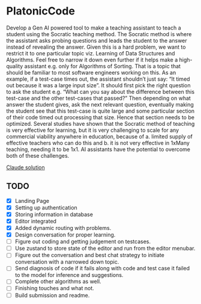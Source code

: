 # PlatonicCode

Develop a Gen AI powered tool to make a teaching assistant to teach a student using the Socratic teaching method. The Socratic method is where the assistant asks probing questions and leads the student to the answer instead of revealing the answer. Given this is a hard problem, we want to restrict it to one particular topic viz. Learning of Data Structures and Algorithms. Feel free to narrow it down even further if it helps make a high-quality assistant e.g. only for Algorithms of Sorting. That is a topic that should be familiar to most software engineers working on this. As an example, if a test-case times out, the assistant shouldn’t just say: “It timed out because it was a large input size”. It should first pick the right question to ask the student e.g. “What can you say about the difference between this test-case and the other test-cases that passed?” Then depending on what answer the student gives, ask the next relevant question, eventually making the student see that this test-case is quite large and some particular section of their code timed out processing that size. Hence that section needs to be optimized. Several studies have shown that the Socratic method of teaching is very effective for learning, but it is very challenging to scale for any commercial viability anywhere in education, because of a. limited supply of effective teachers who can do this and b. it is not very effective in 1xMany teaching, needing it to be 1x1. AI assistants have the potential to overcome both of these challenges.

[Claude solution](https://claude.ai/chat/1d463202-5d39-4a64-83ec-e0c9975c1907)

## TODO

- [x] Landing Page
- [x] Setting up authentication
- [x] Storing information in database
- [x] Editor integrated
- [x] Added dynamic routing with problems.
- [x] Design conversation for proper learning.
- [ ] Figure out coding and getting judgement on testcases.
- [ ] Use zustand to store state of the editor and run from the editor menubar.
- [ ] Figure out the conversation and best chat strategy to initiate conversation with a narrowed down topic.
- [ ] Send diagnosis of code if it fails along with code and test case it failed to the model for inference and suggestions.
- [ ] Complete other algorithms as well.
- [ ] Finishing touches and what not.
- [ ] Build submission and readme.
